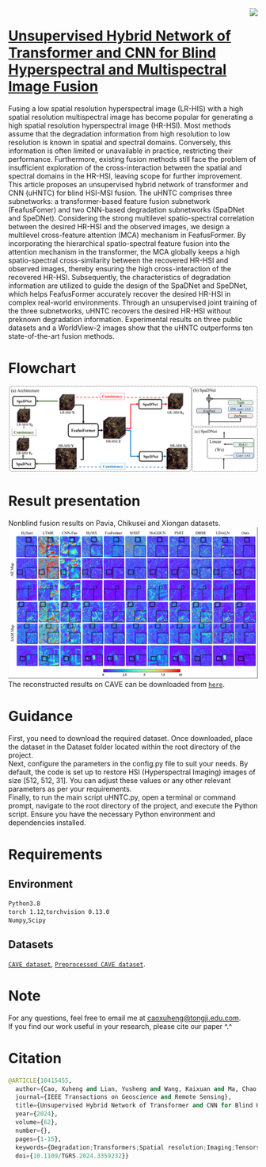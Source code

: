 <img align="right" src="https://ieeexplore.ieee.org/ielx7/36/9624468/9625588.jpg" />  

# [Unsupervised Hybrid Network of Transformer and CNN for Blind Hyperspectral and Multispectral Image Fusion](https://ieeexplore.ieee.org/abstract/document/10415455)
Fusing a low spatial resolution hyperspectral image (LR-HIS) with a high spatial resolution multispectral image has become popular for generating a high spatial resolution hyperspectral image (HR-HSI). Most methods assume that the degradation information from high resolution to low resolution is known in spatial and spectral domains. Conversely, this information is often limited or unavailable in practice, restricting their performance. Furthermore, existing fusion methods still face the problem of insufficient exploration of the cross-interaction between the spatial and spectral domains in the HR-HSI, leaving scope for further improvement. This article proposes an unsupervised hybrid network of transformer and CNN (uHNTC) for blind HSI-MSI fusion. The uHNTC comprises three subnetworks: a transformer-based feature fusion subnetwork (FeafusFomer) and two CNN-based degradation subnetworks (SpaDNet and SpeDNet). Considering the strong multilevel spatio-spectral correlation between the desired HR-HSI and the observed images, we design a multilevel cross-feature attention (MCA) mechanism in FeafusFormer. By incorporating the hierarchical spatio-spectral feature fusion into the attention mechanism in the transformer, the MCA globally keeps a high spatio-spectral cross-similarity between the recovered HR-HSI and observed images, thereby ensuring the high cross-interaction of the recovered HR-HSI. Subsequently, the characteristics of degradation information are utilized to guide the design of the SpaDNet and SpeDNet, which helps FeafusFormer accurately recover the desired HR-HSI in complex real-world environments. Through an unsupervised joint training of the three subnetworks, uHNTC recovers the desired HR-HSI without preknown degradation information. Experimental results on three public datasets and a WorldView-2 images show that the uHNTC outperforms ten state-of-the-art fusion methods.   
# Flowchart
![Flowchart](https://github.com/Caoxuheng/imgs/blob/main/HIFtool/flowchart_Feafusformer.png)
# Result presentation  
Nonblind fusion results on Pavia, Chikusei and Xiongan datasets.  
![Result](https://github.com/Caoxuheng/imgs/blob/main/HIFtool/result_feafusformer.png)
The reconstructed results on CAVE can be downloaded from [`here`](https://aistudio.baidu.com/aistudio/datasetdetail/173277).
# Guidance
First, you need to download the required dataset. Once downloaded, place the dataset in the Dataset folder located within the root directory of the project.  
Next, configure the parameters in the config.py file to suit your needs. By default, the code is set up to restore HSI (Hyperspectral Imaging) images of size [512, 512, 31]. You can adjust these values or any other relevant parameters as per your requirements.  
Finally, to run the main script uHNTC.py, open a terminal or command prompt, navigate to the root directory of the project, and execute the Python script. Ensure you have the necessary Python environment and dependencies installed.  
# Requirements
## Environment
`Python3.8`  
`torch 1.12`,`torchvision 0.13.0`  
`Numpy`,`Scipy`  
## Datasets
[`CAVE dataset`](https://www1.cs.columbia.edu/CAVE/databases/multispectral/), 
 [`Preprocessed CAVE dataset`](https://aistudio.baidu.com/aistudio/datasetdetail/147509).
# Note
For any questions, feel free to email me at caoxuheng@tongji.edu.com.  
If you find our work useful in your research, please cite our paper ^.^

# Citation
```python
@ARTICLE{10415455,
  author={Cao, Xuheng and Lian, Yusheng and Wang, Kaixuan and Ma, Chao and Xu, Xianqing},
  journal={IEEE Transactions on Geoscience and Remote Sensing}, 
  title={Unsupervised Hybrid Network of Transformer and CNN for Blind Hyperspectral and Multispectral Image Fusion}, 
  year={2024},
  volume={62},
  number={},
  pages={1-15},
  keywords={Degradation;Transformers;Spatial resolution;Imaging;Tensors;Spectral analysis;Hyperspectral imaging;Blind fusion;degradation representation;feature fusion;superresolution;unsupervised transformer},
  doi={10.1109/TGRS.2024.3359232}}
